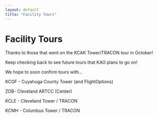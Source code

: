 ```yaml
---
layout: default
title: "Facility Tours"
---
```

# Facility Tours

Thanks to those that went on the KCAK Tower/TRACON tour in October!
 

Keep checking back to see future tours that KAO plans to go on!


We hope to soon confirm tours with...

KCGF - Cuyahoga County Tower (and FlightOptions)

ZOB- Cleveland ARTCC (Center)

KCLE - Cleveland Tower / TRACON

KCMH - Columbus Tower / TRACON